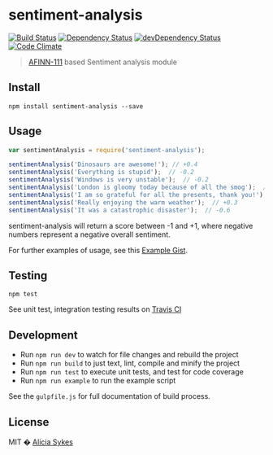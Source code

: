 # sentiment-analysis
[![Build Status](https://travis-ci.org/Lissy93/sentiment-analysis.svg?branch=dev)](https://travis-ci.org/Lissy93/sentiment-analysis)
[![Dependency Status](https://david-dm.org/lissy93/sentiment-analysis.svg)](https://david-dm.org/lissy93/sentiment-analysis)
[![devDependency Status](https://david-dm.org/lissy93/sentiment-analysis/dev-status.svg)](https://david-dm.org/lissy93/sentiment-analysis#info=devDependencies)
[![Code Climate](https://codeclimate.com/github/Lissy93/sentiment-analysis/badges/gpa.svg)](https://codeclimate.com/github/Lissy93/sentiment-analysis)
> [AFINN-111] based Sentiment analysis module

## Install
`npm install sentiment-analysis --save`

## Usage
```javascript
var sentimentAnalysis = require('sentiment-analysis');

sentimentAnalysis('Dinosaurs are awesome!'); // +0.4
sentimentAnalysis('Everything is stupid');  // -0.2
sentimentAnalysis('Windows is very unstable');  // -0.2
sentimentAnalysis('London is gloomy today because of all the smog');  // -0.4
sentimentAnalysis('I am so grateful for all the presents, thank you!');  // +0.5
sentimentAnalysis('Really enjoying the warm weather');  // +0.3
sentimentAnalysis('It was a catastrophic disaster');  // -0.6
```
sentiment-analysis will return a score between -1 and +1, where negative numbers represent a negative overall sentiment.

For further examples of usage, see this [Example Gist].

## Testing
`npm test`

See unit test, integration testing results on [Travis CI]

## Development

 - Run `npm run dev` to watch for file changes and rebuild the project
 - Run `npm run build` to just text, lint, compile and minify the project
 - Run `npm run test` to execute unit tests, and test for code coverage
 - Run `npm run example` to run the example script

See the `gulpfile.js` for full documentation of build process.

## License
MIT � [Alicia Sykes](http://aliciasykes.com)

[AFINN-111]: <http://www2.imm.dtu.dk/pubdb/views/publication_details.php?id=6010>
[Travis CI]: <https://travis-ci.org/Lissy93/sentiment-analysis>
[Example Gist]: <https://gist.github.com/Lissy93/0d9a3d5dc9d9c49c7b4b9319a7715703>
